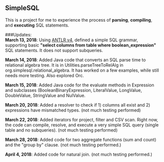 ## SimpleSQL

This is a project for me to experience the process of **parsing**, **compiling**, and **executing** SQL statements.   

###Updates:  
**March 13, 2018**: Using [ANTLR v4](http://www.antlr.org/download.html), defined a simple SQL grammar, supporting basic **"select columns from table where boolean_expression"** SQL statements. It does not support subqueries.

**March 14, 2018**: Added Java code that converts an SQL parse time to relational algebra tree. It is in Utilities.parseTreeToRelAlg in org.simplesql.relational_algebra. It has worked on a few examples, while still needs more testing. Also explored Orc. 

**March 15, 2018**: Added Java code for the evaluate methods in Expression and subclasses (BooleanBinaryExpression, LiteralValue, LongValue, DoubleValue, StringValue and NulValue.

**March 20, 2018**: Added a resolver to check if 1) columns all exist and 2) expressions have mismatched types. (not much testing performed)

**March 22, 2018**: Added iterators for project, filter and CSV scan. Right now, the code can compile, resolve, and execute a very simple SQL query (single table and no subqueries). (not much testing performed)

**March 28, 2018**: Added code for two aggregate functions (sum and count) and the "group by" clause. (not much testing performed.)

**April 4, 2018**: Added code for natural join. (not much testing performed.)
